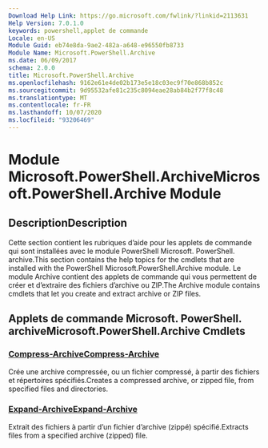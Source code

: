 ```yaml
---
Download Help Link: https://go.microsoft.com/fwlink/?linkid=2113631
Help Version: 7.0.1.0
keywords: powershell,applet de commande
Locale: en-US
Module Guid: eb74e8da-9ae2-482a-a648-e96550fb8733
Module Name: Microsoft.PowerShell.Archive
ms.date: 06/09/2017
schema: 2.0.0
title: Microsoft.PowerShell.Archive
ms.openlocfilehash: 9162e61e4de02b173e5e18c03ec9f70e868b852c
ms.sourcegitcommit: 9d95532afe81c235c8094eae28ab84b2f77f8c48
ms.translationtype: MT
ms.contentlocale: fr-FR
ms.lasthandoff: 10/07/2020
ms.locfileid: "93206469"
---
```

# <span data-ttu-id="b97ed-103">Module Microsoft.PowerShell.Archive</span><span class="sxs-lookup"><span data-stu-id="b97ed-103">Microsoft.PowerShell.Archive Module</span></span>

## <span data-ttu-id="b97ed-104">Description</span><span class="sxs-lookup"><span data-stu-id="b97ed-104">Description</span></span>

<span data-ttu-id="b97ed-105">Cette section contient les rubriques d’aide pour les applets de commande qui sont installées avec le module PowerShell Microsoft. PowerShell. archive.</span><span class="sxs-lookup"><span data-stu-id="b97ed-105">This section contains the help topics for the cmdlets that are installed with the PowerShell Microsoft.PowerShell.Archive module.</span></span> <span data-ttu-id="b97ed-106">Le module Archive contient des applets de commande qui vous permettent de créer et d’extraire des fichiers d’archive ou ZIP.</span><span class="sxs-lookup"><span data-stu-id="b97ed-106">The Archive module contains cmdlets that let you create and extract archive or ZIP files.</span></span>

## <span data-ttu-id="b97ed-107">Applets de commande Microsoft. PowerShell. archive</span><span class="sxs-lookup"><span data-stu-id="b97ed-107">Microsoft.PowerShell.Archive Cmdlets</span></span>

### [<span data-ttu-id="b97ed-108">Compress-Archive</span><span class="sxs-lookup"><span data-stu-id="b97ed-108">Compress-Archive</span></span>](Compress-Archive.md)
<span data-ttu-id="b97ed-109">Crée une archive compressée, ou un fichier compressé, à partir des fichiers et répertoires spécifiés.</span><span class="sxs-lookup"><span data-stu-id="b97ed-109">Creates a compressed archive, or zipped file, from specified files and directories.</span></span>

### [<span data-ttu-id="b97ed-110">Expand-Archive</span><span class="sxs-lookup"><span data-stu-id="b97ed-110">Expand-Archive</span></span>](Expand-Archive.md)
<span data-ttu-id="b97ed-111">Extrait des fichiers à partir d’un fichier d’archive (zippé) spécifié.</span><span class="sxs-lookup"><span data-stu-id="b97ed-111">Extracts files from a specified archive (zipped) file.</span></span>
